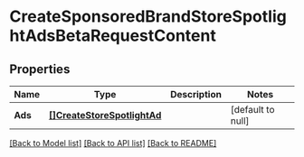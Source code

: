 # CreateSponsoredBrandStoreSpotlightAdsBetaRequestContent

## Properties
Name | Type | Description | Notes
------------ | ------------- | ------------- | -------------
**Ads** | [**[]CreateStoreSpotlightAd**](CreateStoreSpotlightAd.md) |  | [default to null]

[[Back to Model list]](../README.md#documentation-for-models) [[Back to API list]](../README.md#documentation-for-api-endpoints) [[Back to README]](../README.md)


